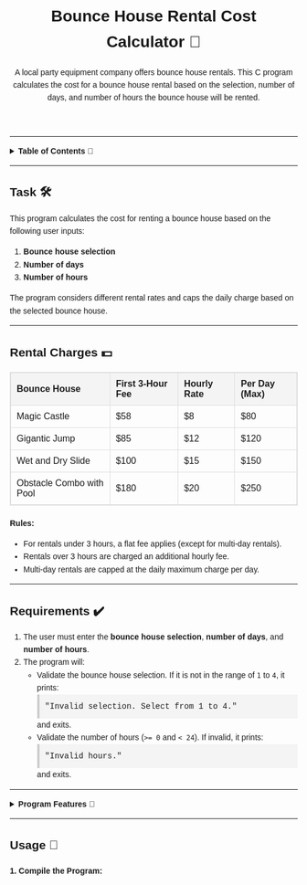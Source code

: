 <!DOCTYPE html>
<html lang="en">
<head>
  <meta charset="UTF-8">
  <meta name="viewport" content="width=device-width, initial-scale=1.0">
  <title>Bounce House Rental Cost Calculator</title>
  <style>
    body {
      font-family: Arial, sans-serif;
      line-height: 1.6;
      margin: 20px;
    }
    table {
      width: 100%;
      border-collapse: collapse;
      margin-bottom: 20px;
    }
    table, th, td {
      border: 1px solid #ddd;
    }
    th, td {
      padding: 10px;
      text-align: left;
    }
    th {
      background-color: #f4f4f4;
    }
    details {
      margin-bottom: 10px;
    }
    details summary {
      font-weight: bold;
      cursor: pointer;
    }
    .code-block {
      background-color: #f4f4f4;
      border-left: 4px solid #ccc;
      padding: 10px;
      font-family: Consolas, "Courier New", monospace;
    }
  </style>
</head>
<body>

<header>
  <h1>Bounce House Rental Cost Calculator 🎉</h1>
  <p>
    A local party equipment company offers bounce house rentals. This C program calculates the cost for a bounce house rental based on the selection, number of days, and number of hours the bounce house will be rented.
  </p>
</header>

<hr>

<details>
  <summary>Table of Contents 📖</summary>
  <ul>
    <li><a href="#task">Task</a></li>
    <li><a href="#rental-charges">Rental Charges</a></li>
    <li><a href="#requirements">Requirements</a></li>
    <li><a href="#program-features">Program Features</a></li>
    <li><a href="#usage">Usage</a></li>
    <li><a href="#example-output">Example Output</a></li>
  </ul>
</details>

<hr>

<section id="task">
  <h2>Task 🛠️</h2>
  <p>
    This program calculates the cost for renting a bounce house based on the following user inputs:
  </p>
  <ol>
    <li><strong>Bounce house selection</strong></li>
    <li><strong>Number of days</strong></li>
    <li><strong>Number of hours</strong></li>
  </ol>
  <p>
    The program considers different rental rates and caps the daily charge based on the selected bounce house.
  </p>
</section>

<hr>

<section id="rental-charges">
  <h2>Rental Charges 💵</h2>
  <table>
    <thead>
      <tr>
        <th>Bounce House</th>
        <th>First 3-Hour Fee</th>
        <th>Hourly Rate</th>
        <th>Per Day (Max)</th>
      </tr>
    </thead>
    <tbody>
      <tr>
        <td>Magic Castle</td>
        <td>$58</td>
        <td>$8</td>
        <td>$80</td>
      </tr>
      <tr>
        <td>Gigantic Jump</td>
        <td>$85</td>
        <td>$12</td>
        <td>$120</td>
      </tr>
      <tr>
        <td>Wet and Dry Slide</td>
        <td>$100</td>
        <td>$15</td>
        <td>$150</td>
      </tr>
      <tr>
        <td>Obstacle Combo with Pool</td>
        <td>$180</td>
        <td>$20</td>
        <td>$250</td>
      </tr>
    </tbody>
  </table>
  <p><strong>Rules:</strong></p>
  <ul>
    <li>For rentals under 3 hours, a flat fee applies (except for multi-day rentals).</li>
    <li>Rentals over 3 hours are charged an additional hourly fee.</li>
    <li>Multi-day rentals are capped at the daily maximum charge per day.</li>
  </ul>
</section>

<hr>

<section id="requirements">
  <h2>Requirements ✔️</h2>
  <ol>
    <li>
      The user must enter the <strong>bounce house selection</strong>, <strong>number of days</strong>, and <strong>number of hours</strong>.
    </li>
    <li>
      The program will:
      <ul>
        <li>Validate the bounce house selection. If it is not in the range of <code>1</code> to <code>4</code>, it prints:
          <div class="code-block">
            "Invalid selection. Select from 1 to 4."
          </div>
          and exits.
        </li>
        <li>Validate the number of hours (<code>>= 0</code> and <code>&lt; 24</code>). If invalid, it prints:
          <div class="code-block">
            "Invalid hours."
          </div>
          and exits.
        </li>
      </ul>
    </li>
  </ol>
</section>

<hr>

<details id="program-features">
  <summary>Program Features 🌟</summary>
  <ul>
    <li><strong>Selection Validation:</strong> Ensures the user selects a valid bounce house option.</li>
    <li><strong>Hour Validation:</strong> Ensures the entered number of hours is within acceptable bounds.</li>
    <li><strong>Flexible Pricing:</strong> Adapts pricing based on hours and days, capping charges to the daily maximum for multi-day rentals.</li>
    <li><strong>Formatted Output:</strong> Outputs the calculated charge with clear formatting for the user.</li>
  </ul>
</details>

<hr>

<section id="usage">
  <h2>Usage 🚀</h2>
  <p><strong>1. Compile the Program:</strong></p>
